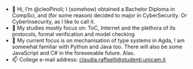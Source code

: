 - 👋 Hi, I’m @cleoPinoli; I (somehow) obtained a Bachelor Diploma in CompSci, and (for some reason) decided to major in CyberSecurity. Or CyberInsecurity, as I like to call it.
- 📖 My studies mostly focus on: ToC, Internet and the plethora of its protocols, formal verification and model checking
- 🌱 My current focus is on mechanisation of type systems in Agda, I am somewhat familiar with Python and Java too. There will also be some JavaScript and C# in the foreseeable future. Alas.
- 📫 College e-mail address: claudia.raffaelli@studenti.unicam.it


<!---
cleoPinoli/cleoPinoli is a ✨ special ✨ repository because its `README.md` (this file) appears on your GitHub profile.
You can click the Preview link to take a look at your changes.
--->
